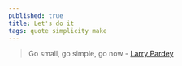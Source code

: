 ```yaml
---
published: true
title: Let's do it
tags: quote simplicity make
---
```

> Go small, go simple, go now - [Larry Pardey](https://en.m.wikipedia.org/wiki/Lin_and_Larry_Pardey)
